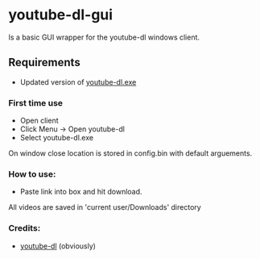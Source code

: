 # youtube-dl-gui


Is a basic GUI wrapper for the youtube-dl windows client.

## Requirements
* Updated version of [youtube-dl.exe](https://github.com/markdown-it/markdown-it)


### First time use
* Open client
* Click Menu -> Open youtube-dl
* Select youtube-dl.exe

On window close location is stored in config.bin with default arguements.


### How to use:
* Paste link into box and hit download.

All videos are saved in 'current user/Downloads' directory 


### Credits:

 * [youtube-dl](https://github.com/markdown-it/markdown-it) (obviously)
